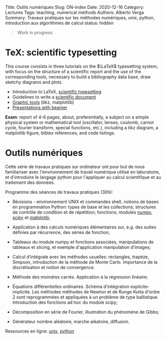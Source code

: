 Title: Outils numériques
Slug: ON-index
Date: 2020-12-16
Category: Lectures
Tags: teaching, numerical methods
Authors: Alberto Verga
Summary: Travaux pratiques sur les méthodes numériques, unix, python, introduction aux algorithmes de calcul
status: hidden

$\newcommand{\I}{\mathrm{i}} 
\newcommand{\E}{\mathrm{e}} 
\newcommand{\D}{\mathop{}\!\mathrm{d}}$

> Work in progress

# TeX: scientific typesetting

This course consists in three tutorials on the $\LaTeX$ typesetting system, with focus on the structure of a scientific report and the use of the corresponding tools, necessary to build a bibliography data base, draw sketchy diagrams and plots.

* Introduction to LaTeX, [scientific typesetting]({filename}TP-latex_0.md)
* Guidelines to write a [scientific document]({filename}TP-latex_1.md)
* [Graphic tools]({filename}TP-latex_2.md) (tikz, matplotlib)
* [Presentations with beamer]({filename}TP-latex_3.md)

**Exam**: report of 4-6 pages, about, preferentially, a subject on a simple physical system or mathematical tool (oscillator, lenses, coulomb, carnot cycle, fourier transform, special functions, etc.), including a tikz diagram, a matplotlib figure, bibtex references, and code listings.

# Outils numériques

Cette série de travaux pratiques sur ordinateur ont pour but de nous familiariser avec l'environnement de travail numérique utilisé en laboratoire, et d'introduire le langage python pour l'appliquer au calcul scientifique et au traitement des données.

Programme des séances de travaux pratiques (30h):

* Révisions - environnement UNIX et commandes shell, notions de bases en programmation Python: types de base et les collections; structures de contrôle de condition et de répétition; fonctions; modules [numpy](https://numpy.org/doc/stable/), [scipy](https://docs.scipy.org/doc/scipy/reference/) et [matplotib](https://matplotlib.org/contents.html);

* Application à des calculs numériques élémentaires sur, e.g. des suites définies par récurrence, des séries de fonction;

* Tableaux du module numpy et fonctions associées, manipulations de tableaux et slicing, et exemple d'application manipulation d'images;

* Calcul d’intégrale avec les méthodes usuelles: rectangles, trapèze, Simpson, introduction de la méthode de Monte Carlo. Importance de la discrétisation et notion de convergence.

* Méthode des moindres carrés. Application à la régression linéaire;

* Équations différentielles ordinaires. Schéma d'intégration explicite-implicite. Les méthodes méthodes de Newton et de Runge Kutta d'ordre 2 sont reprogrammées et appliquées à un problème de type ballistique. Introduction des fonctions ad hoc du module scipy;

* Décomposition en série de Fourier, illustration du phénomène de Gibbs;

* Générateur nombre aléatoire, marche aléatoire, diffusion.


Ressources en ligne: [unix]({filename}ON-unix.md), [python]({filename}ON-python.md)

